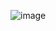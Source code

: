 ![image](https://github.com/VaiBhav029/SpringBoot-Graph-Query/assets/54659596/e3e5aab5-5792-4c0e-a6f1-73108cd74af5)
